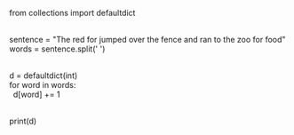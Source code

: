from collections import defaultdict<br/><br/>


sentence = "The red for jumped over the fence and ran to the zoo for food"<br/>
words = sentence.split(' ')<br/><br/>

d = defaultdict(int)<br/>
for word in words:<br/>
    &ensp;d[word] += 1<br/><br/>

print(d)<br/><br/>

